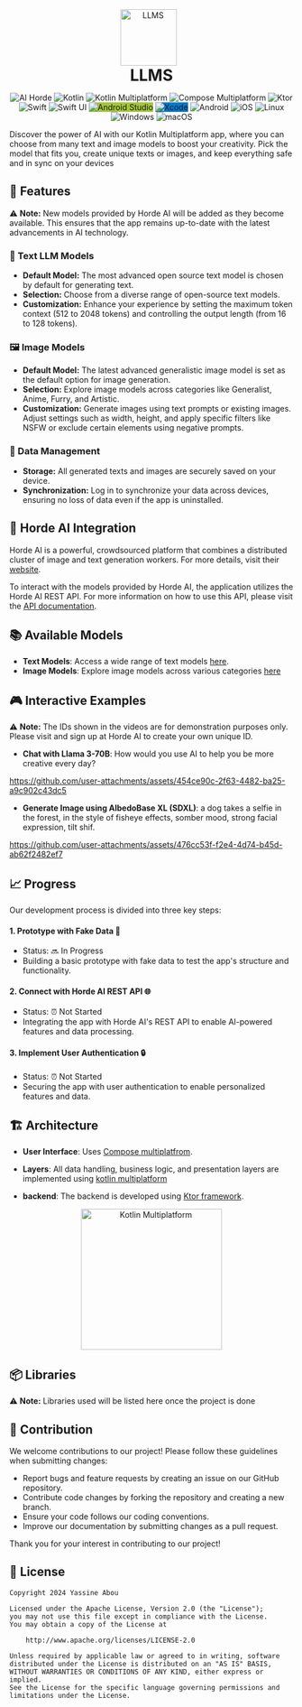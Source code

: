 <div align="center">  
 <img src="https://imgur.com/9atzLry.png" alt="LLMS" style="width: 100px; height: 100px; object-fit: contain; margin-right: 10px;">
 <h1 style="display: inline-block; margin: 0; vertical-align: middle; text-align: center; width: 100%;">LLMS</h1>  
</div>

<p align="center">
<img src="https://img.shields.io/badge/AI Horde-DC143C?logo=ai" alt="AI Horde">
<img src="https://img.shields.io/badge/Kotlin-7F52FF?style=flat&logo=kotlin&logoColor=white" alt="Kotlin">
<img src="https://img.shields.io/badge/Kotlin%20Multiplatform-7F52FF?style=flat&logo=kotlin&logoColor=white" alt="Kotlin Multiplatform">
<img src="https://img.shields.io/badge/Compose%20Multiplatform-3b71e8?logo=jetpack-compose&logoColor=white&color=3b71e8" alt="Compose Multiplatform">
<img src="https://img.shields.io/badge/Ktor-00BFFF?logo=ktor&logoColor=white" alt="Ktor">
<img src="https://img.shields.io/badge/Swift-FA7343?logo=swift&logoColor=white&color=FA7343" alt="Swift">
<img src="https://img.shields.io/badge/Swift%20UI-FA7343?logo=swift&logoColor=white&color=blue" alt="Swift UI">
<img src="https://img.shields.io/badge/Android%20Studio-A4C639?logo=android-studio&logoColor=white" alt="Android Studio" style="background-color:#A4C639;">
<img src="https://img.shields.io/badge/Xcode-007ACC?logo=xcode&logoColor=white" alt="Xcode" style="background-color:#007ACC;">
  <img src="https://img.shields.io/badge/Android-3DDC84?logo=android" alt="Android">
  <img src="https://img.shields.io/badge/iOS-000000?logo=apple" alt="iOS">
  <img src="https://img.shields.io/badge/Linux-FCC624?logo=linux&logoColor=black" alt="Linux">
  <img src="https://img.shields.io/badge/Windows-0078D6?logo=windows" alt="Windows">
<img src="https://img.shields.io/badge/macOS-C0C0C0?logo=apple" alt="macOS">


Discover the power of AI with our Kotlin Multiplatform app, where you can choose from many text and
image models to boost your creativity. Pick the model that fits you, create unique texts or images,
and keep everything safe and in sync on your devices

## 🌟 Features

⚠️ **Note:** New models provided by Horde AI will be added as they become available. This ensures
that the app remains up-to-date with the latest advancements in AI technology.

### 📝 Text LLM Models

- **Default Model:** The most advanced open source text model is chosen by default for generating
  text.
- **Selection:** Choose from a diverse range of open-source text models.
- **Customization:** Enhance your experience by setting the maximum token context (512 to 2048
  tokens) and controlling the output length (from 16 to 128 tokens).

### 🖼️ Image Models

- **Default Model:** The latest advanced generalistic image model is set as the default option for
  image generation.
- **Selection:** Explore image models across categories like Generalist, Anime, Furry, and Artistic.
- **Customization:** Generate images using text prompts or existing images. Adjust settings such as
  width, height, and apply specific filters like NSFW or exclude certain elements using negative
  prompts.

### 💾 Data Management

- **Storage:** All generated texts and images are securely saved on your device.
- **Synchronization:** Log in to synchronize your data across devices, ensuring no loss of data even
  if the app is uninstalled.

## 🤖 Horde AI Integration

Horde AI is a powerful, crowdsourced platform that combines a distributed cluster of image and text
generation workers. For more details, visit their [website](https://stablehorde.net/).

To interact with the models provided by Horde AI, the application utilizes the Horde AI REST API.
For more information on how to use this API, please visit
the [API documentation](https://stablehorde.net/api/).

## 📚 Available Models

- **Text Models**: Access a wide range of text
  models  [here](https://github.com/Haidra-Org/AI-Horde-text-model-reference).
- **Image Models**: Explore image models across various
  categories  [here](https://github.com/Haidra-Org/AI-Horde-image-model-reference)

## 🎮 Interactive Examples

⚠️ **Note:** The IDs shown in the videos are for demonstration purposes only. Please visit and sign
up at Horde AI to create your own unique ID.

- **Chat with Llama 3-70B**: How would you use AI to help you be more creative every day?

https://github.com/user-attachments/assets/454ce90c-2f63-4482-ba25-a9c902c43dc5

- **Generate Image using AlbedoBase XL (SDXL)**: a dog takes a selfie in the forest, in the style of
  fisheye effects, somber mood, strong facial expression, tilt shif.

https://github.com/user-attachments/assets/476cc53f-f2e4-4d74-b45d-ab62f2482ef7

## 📈 Progress

Our development process is divided into three key steps:

#### 1. Prototype with Fake Data 🚧

- Status: 🔜 In Progress
- Building a basic prototype with fake data to test the app's structure and functionality.

#### 2. Connect with Horde AI REST API 🌐

- Status: ⏰ Not Started
- Integrating the app with Horde AI's REST API to enable AI-powered features and data processing.

#### 3. Implement User Authentication 🔒

- Status: ⏰ Not Started
- Securing the app with user authentication to enable personalized features and data.

## 🏗️ Architecture

- **User Interface**:
  Uses [Compose multiplatfrom](https://www.jetbrains.com/lp/compose-multiplatform/).

- **Layers**: All data handling, business logic, and presentation layers are implemented
  using [kotlin multiplatform](https://www.jetbrains.com/kotlin-multiplatform/)

- **backend**: The backend is developed using [Ktor framework](https://ktor.io/).

<p align="center">
  <img src="https://miro.medium.com/v2/resize:fit:2552/1*0MUE4D4nlEITAUyOTZ1zcg.png" alt="Kotlin Multiplatform" width="250">
</p>

## 📦 Libraries

⚠️ **Note:** Libraries used will be listed here once the project is done

## 🤝 Contribution

We welcome contributions to our project! Please follow these guidelines when submitting changes:

- Report bugs and feature requests by creating an issue on our GitHub repository.
- Contribute code changes by forking the repository and creating a new branch.
- Ensure your code follows our coding conventions.
- Improve our documentation by submitting changes as a pull request.

Thank you for your interest in contributing to our project!

## 📜 License

```
Copyright 2024 Yassine Abou 
  
Licensed under the Apache License, Version 2.0 (the "License");  
you may not use this file except in compliance with the License.  
You may obtain a copy of the License at  
  
    http://www.apache.org/licenses/LICENSE-2.0  
  
Unless required by applicable law or agreed to in writing, software  
distributed under the License is distributed on an "AS IS" BASIS,  
WITHOUT WARRANTIES OR CONDITIONS OF ANY KIND, either express or implied.  
See the License for the specific language governing permissions and  
limitations under the License.
